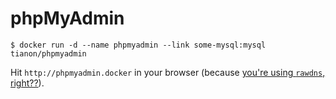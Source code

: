 # phpMyAdmin

```console
$ docker run -d --name phpmyadmin --link some-mysql:mysql tianon/phpmyadmin
```

Hit `http://phpmyadmin.docker` in your browser (because [you're using `rawdns`, right??](https://hub.docker.com/r/tianon/rawdns/)).
